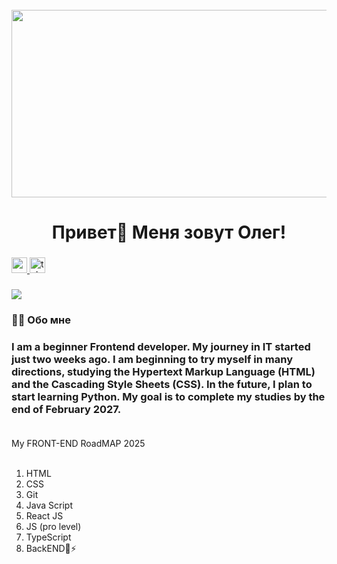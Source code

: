 <br clear="both">

<div align="center">
  <img height="300" width="600" src="https://user-images.githubusercontent.com/74038190/225813708-98b745f2-7d22-48cf-9150-083f1b00d6c9.gif" />
</div>

### <h1 align="center">Привет👋 Меня зовут Олег!</h1>

### <div align="center">

  <a href="https://cs13.pikabu.ru/post_img/2023/06/12/10/1686589608223659623.webp" target="_blank">
    <img src="https://img.shields.io/static/v1?message=Youtube&logo=youtube&label=&color=FF0000&logoColor=white&labelColor=&style=for-the-badge" height="25" alt="youtube logo" />
  </a>
  <a href="https://t.me/d_e_m_o_l_o_c" target="_blank">
    <img src="https://img.shields.io/static/v1?message=Telegram&logo=telegram&label=&color=2CA5E0&logoColor=white&labelColor=&style=for-the-badge" height="25" alt="telegram logo" />
  </a>
</div>

### <div align="center">

  <img src="https://visitor-badge.laobi.icu/badge?page_id=filimonovalexey.filimonovalexey&" />
</div>

### <h3 align="left">👩‍💻 Обо мне</h3>
 
### <p align="left">I am a beginner Frontend developer. My journey in IT started just two weeks ago. I am beginning to try myself in many directions, studying the Hypertext Markup Language (HTML) and the Cascading Style Sheets (CSS). In the future, I plan to start learning Python. My goal is to complete my studies by the end of February 2027. <br><br>
My FRONT-END RoadMAP 2025<br><br>
1. HTML<br>
2. CSS<br>
3. Git<br>
4. Java Script<br>
5. React JS<br>
6. JS (pro level)<br>
7. TypeScript<br>
8. BackEND🔭⚡<br></p>
